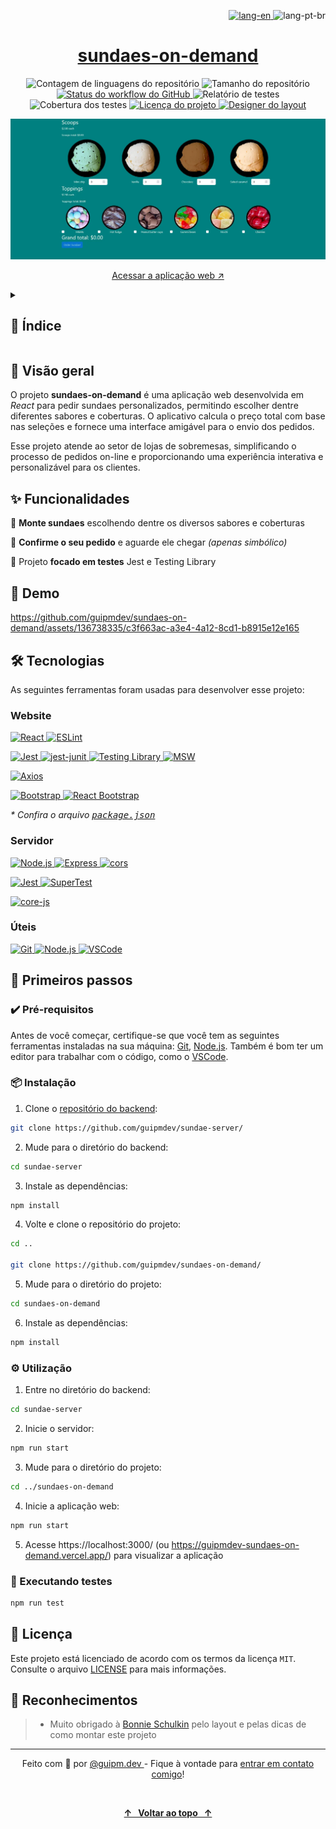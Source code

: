 <!-- ===== HEADER ===== -->
<p align="right">
  <a href="./README.md" title="Read the README in english">
    <img
      src="https://img.shields.io/badge/lang-en-red?style=flat-square&labelColor=202024"
      alt="lang-en"
    />
  </a>
  <img
    src="https://img.shields.io/badge/lang-pt--br-gray?style=flat-square&labelColor=202024"
    alt="lang-pt-br"
  />
</p>

<h1 align="center">
  <a
    href="https://guipmdev-sundaes-on-demand.vercel.app/"
    title="Acessar a aplicação web"
  >
    sundaes-on-demand
  </a>
</h1>

<p align="center">
  <img
    src="https://img.shields.io/github/languages/count/guipmdev/sundaes-on-demand?color=%2304D361&labelColor=202024&label=linguagens"
    alt="Contagem de linguagens do repositório"
  />
  <img
    src="https://img.shields.io/github/repo-size/guipmdev/sundaes-on-demand?labelColor=202024&label=tamanho do repo"
    alt="Tamanho do repositório"
  />
  <a
    href="https://github.com/guipmdev/sundaes-on-demand/actions/workflows/node.js.yml"
    title="Visualizar execuções do workflow do GitHub"
  >
    <img
      src="https://img.shields.io/github/actions/workflow/status/guipmdev/sundaes-on-demand/node.js.yml?labelColor=202024&label=Node.js CI"
      alt="Status do workflow do GitHub"
    />
  </a>
  <img
    src="https://img.shields.io/endpoint?labelColor=202024&label=testes&url=https://gist.githubusercontent.com/guipmdev/5fcc7b77f1bf1b99e970cc83a7b2bfa2/raw/sundaes-on-demand-junit-tests.json"
    alt="Relatório de testes"
  />
  <img
    src="https://img.shields.io/endpoint?labelColor=202024&label=cobertura&url=https://gist.githubusercontent.com/guipmdev/5fcc7b77f1bf1b99e970cc83a7b2bfa2/raw/sundaes-on-demand-cobertura-coverage.json"
    alt="Cobertura dos testes"
  />
  <a href="./LICENSE" title="Visualizar licença do projeto">
    <img
      src="https://img.shields.io/badge/license-MIT-brightgreen?labelColor=202024&label=licen%C3%A7a"
      alt="Licença do projeto"
    />
  </a>
  <a href="https://bonnie.dev/" title="Acessar o site da Bonnie">
    <img
      src="https://img.shields.io/badge/Layout_por-Bonnie_Schulkin-182734?labelColor=202024"
      alt="Designer do layout"
    />
  </a>
</p>

![Captura de tela da página inicial da aplicação](./src/assets/images/cover.webp)

<p align="center">
  <a href="https://guipmdev-sundaes-on-demand.vercel.app/"
    >Acessar a aplicação web ↗</a
  >
</p>

<details>
  <summary>
    <h2>📒 Índice</h2>
  </summary>

- [📍 Visão geral](#-visão-geral)
- [✨ Funcionalidades](#-funcionalidades)
- [🤖 Demo](#-demo)
- [🛠 Tecnologias](#-tecnologias)
  - [Website](#website)
  - [Servidor](#servidor)
  - [Úteis](#úteis)
- [🚀 Primeiros passos](#-primeiros-passos)
  - [✔️ Pré-requisitos](#️-pré-requisitos)
  - [📦 Instalação](#-instalação)
  - [⚙️ Utilização](#️-utilização)
  - [🧪 Executando testes](#-executando-testes)
- [📄 Licença](#-licença)
- [👏 Reconhecimentos](#-reconhecimentos)
</details>

<!-- ===== PROJECT INFOS ===== -->

## 📍 Visão geral

O projeto **sundaes-on-demand** é uma aplicação web desenvolvida em _React_ para pedir sundaes personalizados, permitindo escolher dentre diferentes sabores e coberturas. O aplicativo calcula o preço total com base nas seleções e fornece uma interface amigável para o envio dos pedidos.

Esse projeto atende ao setor de lojas de sobremesas, simplificando o processo de pedidos on-line e proporcionando uma experiência interativa e personalizável para os clientes.

## ✨ Funcionalidades

🍨 **Monte sundaes** escolhendo dentre os diversos sabores e coberturas

🛵 **Confirme o seu pedido** e aguarde ele chegar _(apenas simbólico)_

🧪 Projeto **focado em testes** Jest e Testing Library

## 🤖 Demo

https://github.com/guipmdev/sundaes-on-demand/assets/136738335/c3f663ac-a3e4-4a12-8cd1-b8915e12e165

## 🛠 Tecnologias

As seguintes ferramentas foram usadas para desenvolver esse projeto:

### Website

<p>
  <a href="https://react.dev/">
    <img
      src="https://img.shields.io/badge/React-23272f?style=for-the-badge&logo=React"
      alt="React"
    />
  </a>
  <a href="https://eslint.org/">
    <img
      src="https://img.shields.io/badge/ESLint-101828?style=for-the-badge&logo=ESLint"
      alt="ESLint"
    />
  </a>
</p>

<p>
  <a href="https://jestjs.io/">
    <img
      src="https://img.shields.io/badge/Jest-242526?style=for-the-badge&logo=jest"
      alt="Jest"
    />
  </a>
  <a href="https://www.npmjs.com/package/jest-junit">
    <img
      src="https://img.shields.io/badge/jest--junit-gray?style=for-the-badge"
      alt="jest-junit"
    />
  </a>
  <a href="https://testing-library.com/">
    <img
      src="https://img.shields.io/badge/Testing_Library-242526?style=for-the-badge&logo=testing-library"
      alt="Testing Library"
    />
  </a>
  <a href="https://mswjs.io/">
    <img
      src="https://img.shields.io/badge/MSW-black?style=for-the-badge&logo=mock-service-worker"
      alt="MSW"
    />
  </a>
</p>

<p>
  <a href="https://axios-http.com/">
    <img
      src="https://img.shields.io/badge/Axios-373747?style=for-the-badge&logo=Axios"
      alt="Axios"
    />
  </a>
</p>

<p>
  <a href="https://getbootstrap.com/">
    <img
      src="https://img.shields.io/badge/Bootstrap-white?style=for-the-badge&logo=bootstrap"
      alt="Bootstrap"
    />
  </a>
  <a href="https://react-bootstrap.netlify.app/">
    <img
      src="https://img.shields.io/badge/React_Bootstrap-gray?style=for-the-badge"
      alt="React Bootstrap"
    />
  </a>
</p>

_\* Confira o arquivo [<kbd>package.json</kbd>](./package.json)_

### Servidor

<p>
  <a href="https://nodejs.org/">
    <img
      src="https://img.shields.io/badge/Node.js-233056?style=for-the-badge&logo=node.js"
      alt="Node.js"
    />
  </a>
  <a href="https://nodejs.org/">
    <img
      src="https://img.shields.io/badge/Express-black?style=for-the-badge&logo=express"
      alt="Express"
    />
  </a>
  <a href="https://github.com/expressjs/cors">
    <img
      src="https://img.shields.io/badge/cors-gray?style=for-the-badge"
      alt="cors"
    />
  </a>
</p>

<p>
  <a href="https://jestjs.io/">
    <img
      src="https://img.shields.io/badge/Jest-242526?style=for-the-badge&logo=jest"
      alt="Jest"
    />
  </a>
  <a href="https://github.com/ladjs/supertest">
    <img
      src="https://img.shields.io/badge/SuperTest-gray?style=for-the-badge"
      alt="SuperTest"
    />
  </a>
</p>

<p>
  <a href="https://github.com/zloirock/core-js">
    <img
      src="https://img.shields.io/badge/core--js-gray?style=for-the-badge"
      alt="core-js"
    />
  </a>
</p>

### Úteis

<p>
  <a href="https://git-scm.com/">
    <img
      src="https://img.shields.io/badge/Git-f1f1e9?style=for-the-badge&logo=git"
      alt="Git"
    />
  </a>
  <a href="https://nodejs.org/">
    <img
      src="https://img.shields.io/badge/Node.js-233056?style=for-the-badge&logo=node.js"
      alt="Node.js"
    />
  </a>
  <a href="https://code.visualstudio.com/">
    <img
      src="https://img.shields.io/badge/VSCode-005293?style=for-the-badge&logo=visual-studio-code"
      alt="VSCode"
    />
  </a>
</p>

## 🚀 Primeiros passos

### ✔️ Pré-requisitos

Antes de você começar, certifique-se que você tem as seguintes ferramentas instaladas na sua máquina: [Git](https://git-scm.com/downloads), [Node.js](https://nodejs.org/en/download). Também é bom ter um editor para trabalhar com o código, como o [VSCode](https://code.visualstudio.com/Download).

### 📦 Instalação

1. Clone o [repositório do backend](https://github.com/guipmdev/sundae-server/):

```sh
git clone https://github.com/guipmdev/sundae-server/
```

2. Mude para o diretório do backend:

```sh
cd sundae-server
```

3. Instale as dependências:

```sh
npm install
```

4. Volte e clone o repositório do projeto:

```sh
cd ..

git clone https://github.com/guipmdev/sundaes-on-demand/
```

5. Mude para o diretório do projeto:

```sh
cd sundaes-on-demand
```

6. Instale as dependências:

```sh
npm install
```

### ⚙️ Utilização

1. Entre no diretório do backend:

```sh
cd sundae-server
```

2. Inicie o servidor:

```sh
npm run start
```

3. Mude para o diretório do projeto:

```sh
cd ../sundaes-on-demand
```

4. Inicie a aplicação web:

```sh
npm run start
```

5. Acesse https://localhost:3000/ (ou https://guipmdev-sundaes-on-demand.vercel.app/) para visualizar a aplicação

### 🧪 Executando testes

```sh
npm run test
```

## 📄 Licença

Este projeto está licenciado de acordo com os termos da licença `MIT`. Consulte o arquivo [LICENSE](./LICENSE) para mais informações.

## 👏 Reconhecimentos

> - Muito obrigado à [Bonnie Schulkin](https://bonnie.dev/) pelo layout e pelas dicas de como montar este projeto

<!-- ===== FOOTER ===== -->

---

<p align="center">
  Feito com 💙 por
  <a href="https://www.guipm.dev/"> @guipm.dev </a>
  - Fique à vontade para
  <a href="mailto:guipm.dev@gmail.com">entrar em contato comigo</a>!
</p>

<br />

<p align="center">
  <a href="#top">
    <b>↑&nbsp;&nbsp; Voltar ao topo &nbsp;&nbsp;↑</b>
  </a>
</p>
